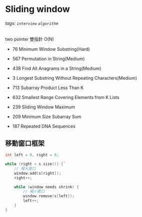 # Sliding window

###### tags: `interview` `algorithm`

two pointer 雙指針 O(N)

- 76 Minimum Window Substring(Hard)
- 567 Permutation in String(Medium)
- 438 Find All Anagrams in a String(Medium)
- 3 Longest Substring Without Repeating Characters(Medium)
- 713 Subarray Product Less Than K
- 632 Smallest Range Covering Elements from K Lists
- 239 Sliding Window Maximum
- 209 Minimum Size Subarray Sum


- 187 Repeated DNA Sequences



## 移動窗口框架

```cpp
int left = 0, right = 0;

while (right < s.size()) {`
    // 增大窗口
    window.add(s[right]);
    right++;

    while (window needs shrink) {
        // 縮小窗口
        window.remove(s[left]);
        left++;
    }
}
```




